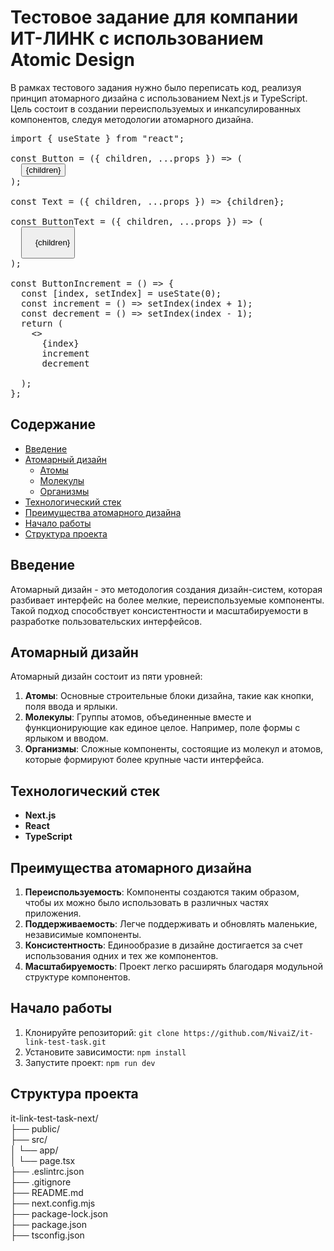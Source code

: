 # Тестовое задание для компании ИТ-ЛИНК с использованием Atomic Design

В рамках тестового задания нужно было переписать код, реализуя принцип атомарного дизайна с использованием Next.js и TypeScript. Цель состоит в создании переиспользуемых и инкапсулированных компонентов, следуя методологии атомарного дизайна.

<pre>
import { useState } from "react";

const Button = ({ children, ...props }) => (
  <button {...props}>{children}</button>
);

const Text = ({ children, ...props }) => <span {...props}>{children}</span>;

const ButtonText = ({ children, ...props }) => (
  <Button {...props}>
    <Text>{children}</Text>
  </Button>
);

const ButtonIncrement = () => {
  const [index, setIndex] = useState(0);
  const increment = () => setIndex(index + 1);
  const decrement = () => setIndex(index - 1);
  return (
    <>
      <Text>{index}</Text>
      <ButtonText onClick={increment}>increment</ButtonText>
      <ButtonText onClick={decrement}>decrement</ButtonText>
    </>
  );
};
</pre>

## Содержание

- [Введение](#введение)
- [Атомарный дизайн](#атомарный-дизайн)
  - [Атомы](#атомы)
  - [Молекулы](#молекулы)
  - [Организмы](#организмы)
- [Технологический стек](#технологический-стек)
- [Преимущества атомарного дизайна](#преимущества-атомарного-дизайна)
- [Начало работы](#начало-работы)
- [Структура проекта](#структура-проекта)

## Введение

Атомарный дизайн - это методология создания дизайн-систем, которая разбивает интерфейс на более мелкие, переиспользуемые компоненты. Такой подход способствует консистентности и масштабируемости в разработке пользовательских интерфейсов.

## Атомарный дизайн

Атомарный дизайн состоит из пяти уровней:

1. **Атомы**: Основные строительные блоки дизайна, такие как кнопки, поля ввода и ярлыки.
2. **Молекулы**: Группы атомов, объединенные вместе и функционирующие как единое целое. Например, поле формы с ярлыком и вводом.
3. **Организмы**: Сложные компоненты, состоящие из молекул и атомов, которые формируют более крупные части интерфейса.

## Технологический стек

- **Next.js**
- **React**
- **TypeScript**

## Преимущества атомарного дизайна

1. **Переиспользуемость**: Компоненты создаются таким образом, чтобы их можно было использовать в различных частях приложения.
2. **Поддерживаемость**: Легче поддерживать и обновлять маленькие, независимые компоненты.
3. **Консистентность**: Единообразие в дизайне достигается за счет использования одних и тех же компонентов.
4. **Масштабируемость**: Проект легко расширять благодаря модульной структуре компонентов.

## Начало работы

1. Клонируйте репозиторий: `git clone https://github.com/NivaiZ/it-link-test-task.git`
2. Установите зависимости: `npm install`
3. Запустите проект: `npm run dev`

## Структура проекта

it-link-test-task-next/<br>
├── public/<br>
├── src/<br>
│   └── app/<br>
│       └── page.tsx<br>
├── .eslintrc.json<br>
├── .gitignore<br>
├── README.md<br>
├── next.config.mjs<br>
├── package-lock.json<br>
├── package.json<br>
├── tsconfig.json<br>
